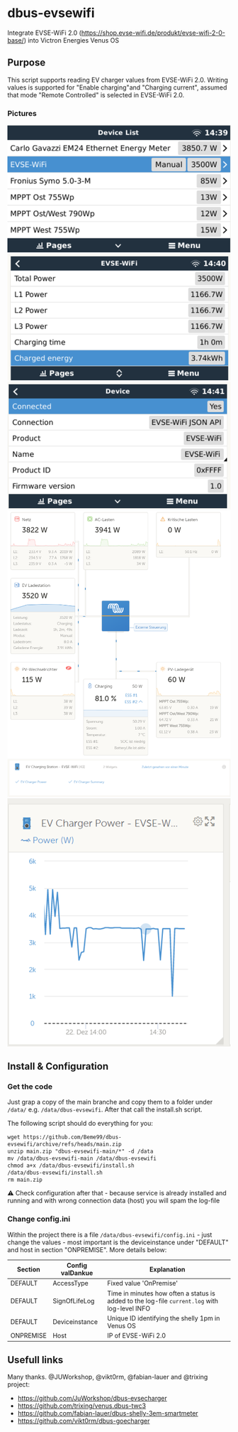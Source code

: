 # dbus-evsewifi
Integrate EVSE-WiFi 2.0 (https://shop.evse-wifi.de/produkt/evse-wifi-2-0-base/) into Victron Energies Venus OS

## Purpose
This script supports reading EV charger values from EVSE-WiFi 2.0. Writing values is supported for "Enable charging"and  "Charging current", assumed that mode "Remote Controlled" is selected in EVSE-WiFi 2.0.

### Pictures
![Remote Console - Overview](img/1-DeviceList.png) 
![](img/2-EVSE.png)
![](img/3-Device.png)
![](img/4-VRM_Portal.png)
![](img/5-VRM_Devices.png)
![](img/6-VRM_Graph.png)

## Install & Configuration
### Get the code
Just grap a copy of the main branche and copy them to a folder under `/data/` e.g. `/data/dbus-evsewifi`.
After that call the install.sh script.

The following script should do everything for you:
```
wget https://github.com/Beme99/dbus-evsewifi/archive/refs/heads/main.zip
unzip main.zip "dbus-evsewifi-main/*" -d /data
mv /data/dbus-evsewifi-main /data/dbus-evsewifi
chmod a+x /data/dbus-evsewifi/install.sh
/data/dbus-evsewifi/install.sh
rm main.zip
```
⚠️ Check configuration after that - because service is already installed and running and with wrong connection data (host) you will spam the log-file

### Change config.ini
Within the project there is a file `/data/dbus-evsewifi/config.ini` - just change the values - most important is the deviceinstance under "DEFAULT" and host in section "ONPREMISE". More details below:

| Section  | Config valDankue | Explanation |
| ------------- | ------------- | ------------- |
| DEFAULT  | AccessType | Fixed value 'OnPremise' |
| DEFAULT  | SignOfLifeLog  | Time in minutes how often a status is added to the log-file `current.log` with log-level INFO |
| DEFAULT  | Deviceinstance | Unique ID identifying the shelly 1pm in Venus OS |
| ONPREMISE  | Host | IP of EVSE-WiFi 2.0


## Usefull links
Many thanks. @JUWorkshop, @vikt0rm, @fabian-lauer and @trixing project:
- https://github.com/JuWorkshop/dbus-evsecharger
- https://github.com/trixing/venus.dbus-twc3
- https://github.com/fabian-lauer/dbus-shelly-3em-smartmeter
- https://github.com/vikt0rm/dbus-goecharger
